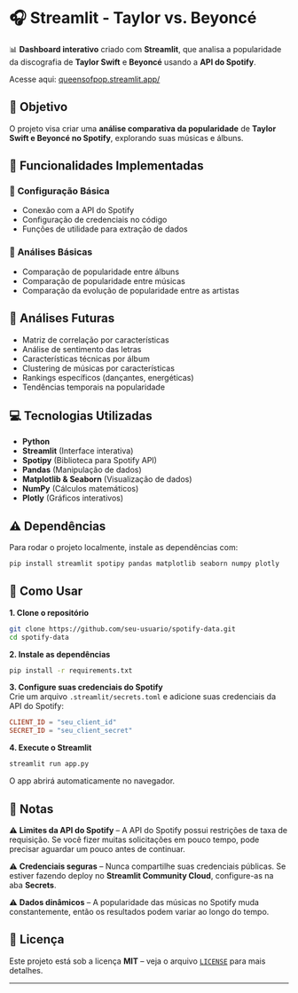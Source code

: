 # 🎧 **Streamlit - Taylor vs. Beyoncé** 

📊 **Dashboard interativo** criado com **Streamlit**, que analisa a popularidade da discografia de **Taylor Swift** e **Beyoncé** usando a **API do Spotify**.

Acesse aqui: [queensofpop.streamlit.app/](https://queensofpop.streamlit.app/)


## 🎯 **Objetivo**  
O projeto visa criar uma **análise comparativa da popularidade** de **Taylor Swift e Beyoncé no Spotify**, explorando suas músicas e álbuns.

## 📍 **Funcionalidades Implementadas**  

### 🔹 **Configuração Básica**  
- Conexão com a API do Spotify  
- Configuração de credenciais no código  
- Funções de utilidade para extração de dados  

### 🔹 **Análises Básicas**   
- Comparação de popularidade entre álbuns  
- Comparação de popularidade entre músicas  
- Comparação da evolução de popularidade entre as artistas

## 💭 **Análises Futuras**  

- Matriz de correlação por características
- Análise de sentimento das letras
- Características técnicas por álbum
- Clustering de músicas por características
- Rankings específicos (dançantes, energéticas)
- Tendências temporais na popularidade

## 💻 **Tecnologias Utilizadas**  

- **Python**  
- **Streamlit** (Interface interativa)  
- **Spotipy** (Biblioteca para Spotify API)  
- **Pandas** (Manipulação de dados)  
- **Matplotlib & Seaborn** (Visualização de dados)  
- **NumPy** (Cálculos matemáticos)  
- **Plotly** (Gráficos interativos)  



## ⚠️ **Dependências**  

Para rodar o projeto localmente, instale as dependências com:

```sh
pip install streamlit spotipy pandas matplotlib seaborn numpy plotly
```



## 📙 **Como Usar**  

**1. Clone o repositório**  
```sh
git clone https://github.com/seu-usuario/spotify-data.git
cd spotify-data
```

**2. Instale as dependências**  
```sh
pip install -r requirements.txt
```

**3. Configure suas credenciais do Spotify**  
Crie um arquivo `.streamlit/secrets.toml` e adicione suas credenciais da API do Spotify:

```toml
CLIENT_ID = "seu_client_id"
SECRET_ID = "seu_client_secret"
```

**4. Execute o Streamlit**  
```sh
streamlit run app.py
```
O app abrirá automaticamente no navegador.



## 📂 **Notas**  

⚠️ **Limites da API do Spotify** – A API do Spotify possui restrições de taxa de requisição. Se você fizer muitas solicitações em pouco tempo, pode precisar aguardar um pouco antes de continuar.  

⚠️ **Credenciais seguras** – Nunca compartilhe suas credenciais públicas. Se estiver fazendo deploy no **Streamlit Community Cloud**, configure-as na aba **Secrets**.  

⚠️ **Dados dinâmicos** – A popularidade das músicas no Spotify muda constantemente, então os resultados podem variar ao longo do tempo.  



## 📝 **Licença**  

Este projeto está sob a licença **MIT** – veja o arquivo [`LICENSE`](LICENSE) para mais detalhes.  

---
